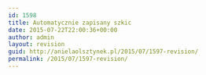 ```yaml
---
id: 1598
title: Automatycznie zapisany szkic
date: 2015-07-22T22:00:36+00:00
author: admin
layout: revision
guid: http://anielaolsztynek.pl/2015/07/1597-revision/
permalink: /2015/07/1597-revision/
---
```

